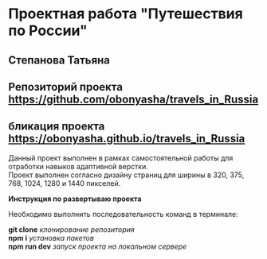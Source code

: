 # Проектная работа "Путешествия по России"
## Степанова Татьяна  
## Репозиторий проекта https://github.com/obonyasha/travels_in_Russia
## бликация проекта https://obonyasha.github.io/travels_in_Russia

Данный проект выполнен в рамках самостоятельной работы для отработки навыков адаптивной верстки.  
Проект выполнен согласно дизайну страниц для ширины в 320, 375, 768, 1024, 1280 и 1440 пикселей. 

**Инструкция по развертываю проекта**

Необходимо выполнить последовательность команд в терминале:

**git clone** *клонирование репозитория*  
**npm i** *установка пакетов*  
**npm run dev** *запуск проекта на локальном сервере*